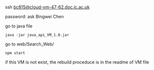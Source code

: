 ssh bc815@cloud-vm-47-62.doc.ic.ac.uk

password: ask Bingwei Chen

go to java file

`java -jar java_api_VM_1.0.jar`

go to web/Search_Web/

`npm start`



if this VM is not exist, the rebuild proceduce is in the readme of VM file